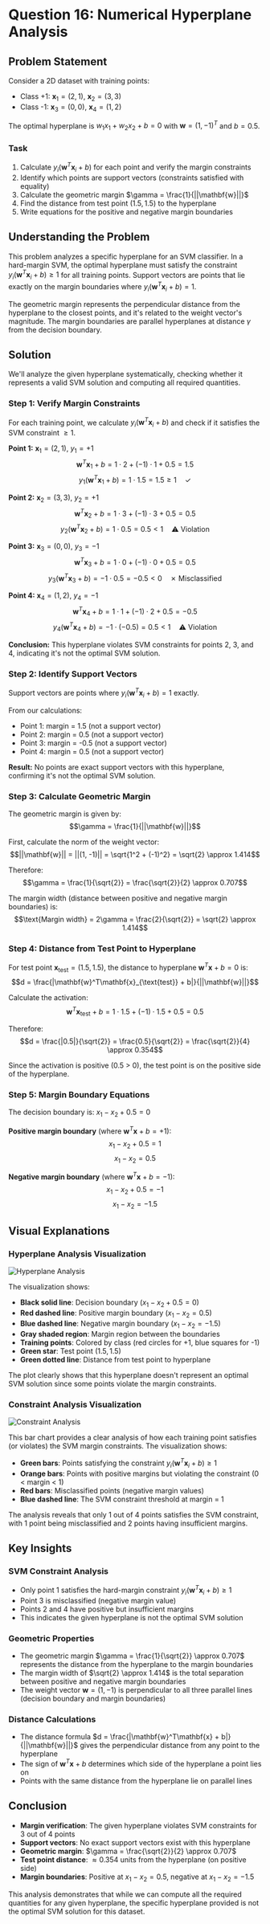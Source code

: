# Question 16: Numerical Hyperplane Analysis

## Problem Statement
Consider a 2D dataset with training points:
- Class +1: $\mathbf{x}_1 = (2, 1)$, $\mathbf{x}_2 = (3, 3)$
- Class -1: $\mathbf{x}_3 = (0, 0)$, $\mathbf{x}_4 = (1, 2)$

The optimal hyperplane is $w_1 x_1 + w_2 x_2 + b = 0$ with $\mathbf{w} = (1, -1)^T$ and $b = 0.5$.

### Task
1. Calculate $y_i(\mathbf{w}^T\mathbf{x}_i + b)$ for each point and verify the margin constraints
2. Identify which points are support vectors (constraints satisfied with equality)
3. Calculate the geometric margin $\gamma = \frac{1}{||\mathbf{w}||}$
4. Find the distance from test point $(1.5, 1.5)$ to the hyperplane
5. Write equations for the positive and negative margin boundaries

## Understanding the Problem
This problem analyzes a specific hyperplane for an SVM classifier. In a hard-margin SVM, the optimal hyperplane must satisfy the constraint $y_i(\mathbf{w}^T\mathbf{x}_i + b) \geq 1$ for all training points. Support vectors are points that lie exactly on the margin boundaries where $y_i(\mathbf{w}^T\mathbf{x}_i + b) = 1$.

The geometric margin represents the perpendicular distance from the hyperplane to the closest points, and it's related to the weight vector's magnitude. The margin boundaries are parallel hyperplanes at distance $\gamma$ from the decision boundary.

## Solution

We'll analyze the given hyperplane systematically, checking whether it represents a valid SVM solution and computing all required quantities.

### Step 1: Verify Margin Constraints

For each training point, we calculate $y_i(\mathbf{w}^T\mathbf{x}_i + b)$ and check if it satisfies the SVM constraint $\geq 1$.

**Point 1:** $\mathbf{x}_1 = (2, 1)$, $y_1 = +1$
$$\mathbf{w}^T\mathbf{x}_1 + b = 1 \cdot 2 + (-1) \cdot 1 + 0.5 = 1.5$$
$$y_1(\mathbf{w}^T\mathbf{x}_1 + b) = 1 \cdot 1.5 = 1.5 \geq 1 \quad \checkmark$$

**Point 2:** $\mathbf{x}_2 = (3, 3)$, $y_2 = +1$
$$\mathbf{w}^T\mathbf{x}_2 + b = 1 \cdot 3 + (-1) \cdot 3 + 0.5 = 0.5$$
$$y_2(\mathbf{w}^T\mathbf{x}_2 + b) = 1 \cdot 0.5 = 0.5 < 1 \quad \text{⚠ Violation}$$

**Point 3:** $\mathbf{x}_3 = (0, 0)$, $y_3 = -1$
$$\mathbf{w}^T\mathbf{x}_3 + b = 1 \cdot 0 + (-1) \cdot 0 + 0.5 = 0.5$$
$$y_3(\mathbf{w}^T\mathbf{x}_3 + b) = -1 \cdot 0.5 = -0.5 < 0 \quad \text{✗ Misclassified}$$

**Point 4:** $\mathbf{x}_4 = (1, 2)$, $y_4 = -1$
$$\mathbf{w}^T\mathbf{x}_4 + b = 1 \cdot 1 + (-1) \cdot 2 + 0.5 = -0.5$$
$$y_4(\mathbf{w}^T\mathbf{x}_4 + b) = -1 \cdot (-0.5) = 0.5 < 1 \quad \text{⚠ Violation}$$

**Conclusion:** This hyperplane violates SVM constraints for points 2, 3, and 4, indicating it's not the optimal SVM solution.

### Step 2: Identify Support Vectors

Support vectors are points where $y_i(\mathbf{w}^T\mathbf{x}_i + b) = 1$ exactly.

From our calculations:
- Point 1: margin = 1.5 (not a support vector)
- Point 2: margin = 0.5 (not a support vector)
- Point 3: margin = -0.5 (not a support vector)
- Point 4: margin = 0.5 (not a support vector)

**Result:** No points are exact support vectors with this hyperplane, confirming it's not the optimal SVM solution.

### Step 3: Calculate Geometric Margin

The geometric margin is given by:
$$\gamma = \frac{1}{||\mathbf{w}||}$$

First, calculate the norm of the weight vector:
$$||\mathbf{w}|| = ||(1, -1)|| = \sqrt{1^2 + (-1)^2} = \sqrt{2} \approx 1.414$$

Therefore:
$$\gamma = \frac{1}{\sqrt{2}} = \frac{\sqrt{2}}{2} \approx 0.707$$

The margin width (distance between positive and negative margin boundaries) is:
$$\text{Margin width} = 2\gamma = \frac{2}{\sqrt{2}} = \sqrt{2} \approx 1.414$$

### Step 4: Distance from Test Point to Hyperplane

For test point $\mathbf{x}_{\text{test}} = (1.5, 1.5)$, the distance to hyperplane $\mathbf{w}^T\mathbf{x} + b = 0$ is:
$$d = \frac{|\mathbf{w}^T\mathbf{x}_{\text{test}} + b|}{||\mathbf{w}||}$$

Calculate the activation:
$$\mathbf{w}^T\mathbf{x}_{\text{test}} + b = 1 \cdot 1.5 + (-1) \cdot 1.5 + 0.5 = 0.5$$

Therefore:
$$d = \frac{|0.5|}{\sqrt{2}} = \frac{0.5}{\sqrt{2}} = \frac{\sqrt{2}}{4} \approx 0.354$$

Since the activation is positive (0.5 > 0), the test point is on the positive side of the hyperplane.

### Step 5: Margin Boundary Equations

The decision boundary is: $x_1 - x_2 + 0.5 = 0$

**Positive margin boundary** (where $\mathbf{w}^T\mathbf{x} + b = +1$):
$$x_1 - x_2 + 0.5 = 1$$
$$x_1 - x_2 = 0.5$$

**Negative margin boundary** (where $\mathbf{w}^T\mathbf{x} + b = -1$):
$$x_1 - x_2 + 0.5 = -1$$
$$x_1 - x_2 = -1.5$$

## Visual Explanations

### Hyperplane Analysis Visualization

![Hyperplane Analysis](../Images/L5_1_Quiz_16/hyperplane_analysis.png)

The visualization shows:
- **Black solid line**: Decision boundary ($x_1 - x_2 + 0.5 = 0$)
- **Red dashed line**: Positive margin boundary ($x_1 - x_2 = 0.5$)
- **Blue dashed line**: Negative margin boundary ($x_1 - x_2 = -1.5$)
- **Gray shaded region**: Margin region between the boundaries
- **Training points**: Colored by class (red circles for +1, blue squares for -1)
- **Green star**: Test point $(1.5, 1.5)$
- **Green dotted line**: Distance from test point to hyperplane

The plot clearly shows that this hyperplane doesn't represent an optimal SVM solution since some points violate the margin constraints.

### Constraint Analysis Visualization

![Constraint Analysis](../Images/L5_1_Quiz_16/constraint_analysis.png)

This bar chart provides a clear analysis of how each training point satisfies (or violates) the SVM margin constraints. The visualization shows:
- **Green bars**: Points satisfying the constraint $y_i(\mathbf{w}^T\mathbf{x}_i + b) \geq 1$
- **Orange bars**: Points with positive margins but violating the constraint (0 < margin < 1)
- **Red bars**: Misclassified points (negative margin values)
- **Blue dashed line**: The SVM constraint threshold at margin = 1

The analysis reveals that only 1 out of 4 points satisfies the SVM constraint, with 1 point being misclassified and 2 points having insufficient margins.

## Key Insights

### SVM Constraint Analysis
- Only point 1 satisfies the hard-margin constraint $y_i(\mathbf{w}^T\mathbf{x}_i + b) \geq 1$
- Point 3 is misclassified (negative margin value)
- Points 2 and 4 have positive but insufficient margins
- This indicates the given hyperplane is not the optimal SVM solution

### Geometric Properties
- The geometric margin $\gamma = \frac{1}{\sqrt{2}} \approx 0.707$ represents the distance from the hyperplane to the margin boundaries
- The margin width of $\sqrt{2} \approx 1.414$ is the total separation between positive and negative margin boundaries
- The weight vector $\mathbf{w} = (1, -1)$ is perpendicular to all three parallel lines (decision boundary and margin boundaries)

### Distance Calculations
- The distance formula $d = \frac{|\mathbf{w}^T\mathbf{x} + b|}{||\mathbf{w}||}$ gives the perpendicular distance from any point to the hyperplane
- The sign of $\mathbf{w}^T\mathbf{x} + b$ determines which side of the hyperplane a point lies on
- Points with the same distance from the hyperplane lie on parallel lines

## Conclusion
- **Margin verification**: The given hyperplane violates SVM constraints for 3 out of 4 points
- **Support vectors**: No exact support vectors exist with this hyperplane
- **Geometric margin**: $\gamma = \frac{\sqrt{2}}{2} \approx 0.707$
- **Test point distance**: $\approx 0.354$ units from the hyperplane (on positive side)
- **Margin boundaries**: Positive at $x_1 - x_2 = 0.5$, negative at $x_1 - x_2 = -1.5$

This analysis demonstrates that while we can compute all the required quantities for any given hyperplane, the specific hyperplane provided is not the optimal SVM solution for this dataset.
